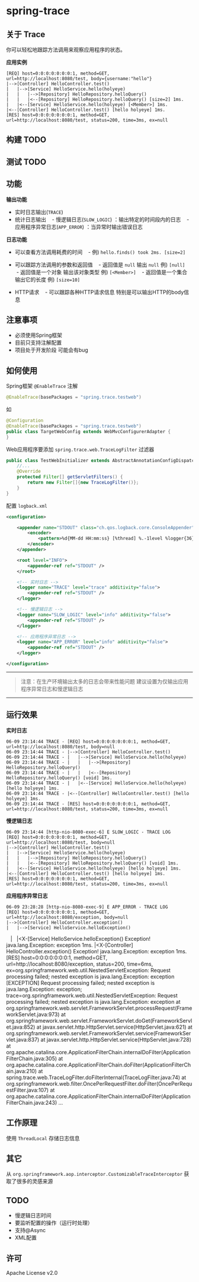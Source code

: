 # spring-trace

## 关于 Trace

你可以轻松地跟踪方法调用来观察应用程序的状态。

**应用实例**

    [REQ] host=0:0:0:0:0:0:0:1, method=GET, url=http://localhost:8080/test, body={username:"hello"}
    |-->[Controller] HelloController.test()
    |   |-->[Service] HelloService.hello(holyeye)
    |   |   |-->[Repository] HelloRepository.helloQuery()
    |   |   |<--[Repository] HelloRepository.helloQuery() [size=2] 1ms.
    |   |<--[Service] HelloService.hello(holyeye) [<Member>] 1ms.
    |<--[Controller] HelloController.test() [hello holyeye] 1ms.
    [RES] host=0:0:0:0:0:0:0:1, method=GET, url=http://localhost:8080/test, status=200, time=3ms, ex=null
    
## 构建 TODO

## 测试 TODO

## 功能

**输出功能**

- 实时日志输出(`TRACE`)
- 统计日志输出
    - 慢逻辑日志(`SLOW_LOGIC`) ：输出特定的时间段内的日志
    - 应用程序异常日志(`APP_ERROR`) ：当异常时输出错误日志

**日志功能**

- 可以查看方法调用耗费的时间
    - 例) `hello.finds() took 2ms. [size=2]`

- 可以跟踪方法调用的参数和返回值
    - 返回值是 `null` 输出 `null` 例) `[null]`
    - 返回值是一个对象 输出该对象类型 例) `[<Member>]`
    - 返回值是一个集合 输出它的长度 例) `[size=10]`
         
- HTTP请求
    - 可以跟踪各种HTTP请求信息 特别是可以输出HTTP的body信息

## 注意事项

- 必须使用Spring框架
- 目前只支持注解配置
- 项目处于开发阶段 可能会有bug

## 如何使用

Spring框架 `@EnableTrace` 注解
```java
@EnableTrace(basePackages = "spring.trace.testweb")
```

如
```java
@Configuration
@EnableTrace(basePackages = "spring.trace.testweb")
public class TargetWebConfig extends WebMvcConfigurerAdapter {
}
```

Web应用程序要添加 `spring.trace.web.TraceLogFilter` 过滤器

```java
public class TestWebInitializer extends AbstractAnnotationConfigDispatcherServletInitializer {
    //...
    @Override
    protected Filter[] getServletFilters() {
        return new Filter[]{new TraceLogFilter()};
    }
}
```

配置 `logback.xml`

```xml
<configuration>

    <appender name="STDOUT" class="ch.qos.logback.core.ConsoleAppender">
        <encoder>
            <pattern>%d{MM-dd HH:mm:ss} [%thread] %.-1level %logger{36} - %msg%n</pattern>
        </encoder>
    </appender>

    <root level="INFO">
        <appender-ref ref="STDOUT" />
    </root>

    <!-- 实时日志 -->
    <logger name="TRACE" level="trace" additivity="false">
        <appender-ref ref="STDOUT" />
    </logger>

    <!-- 慢逻辑日志 -->
    <logger name="SLOW_LOGIC" level="info" additivity="false">
        <appender-ref ref="STDOUT" />
    </logger>

    <!-- 应用程序异常日志 -->
    <logger name="APP_ERROR" level="info" additivity="false">
        <appender-ref ref="STDOUT" />
    </logger>

</configuration>
```

-----------------------

> 注意：在生产环境输出太多的日志会带来性能问题 建议设置为仅输出应用程序异常日志和慢逻辑日志

-----------------------


## 运行效果

**实时日志**

    06-09 23:14:44 TRACE - [REQ] host=0:0:0:0:0:0:0:1, method=GET, url=http://localhost:8080/test, body=null
    06-09 23:14:44 TRACE - |-->[Controller] HelloController.test()
    06-09 23:14:44 TRACE - |   |-->[Service] HelloService.hello(holyeye)
    06-09 23:14:44 TRACE - |   |   |-->[Repository] HelloRepository.helloQuery()
    06-09 23:14:44 TRACE - |   |   |<--[Repository] HelloRepository.helloQuery() [void] 1ms.
    06-09 23:14:44 TRACE - |   |<--[Service] HelloService.hello(holyeye) [hello holyeye] 1ms.
    06-09 23:14:44 TRACE - |<--[Controller] HelloController.test() [hello holyeye] 1ms.
    06-09 23:14:44 TRACE - [RES] host=0:0:0:0:0:0:0:1, method=GET, url=http://localhost:8080/test, status=200, time=3ms, ex=null

**慢逻辑日志**

    06-09 23:14:44 [http-nio-8080-exec-6] E SLOW_LOGIC - TRACE LOG
    [REQ] host=0:0:0:0:0:0:0:1, method=GET, url=http://localhost:8080/test, body=null
    |-->[Controller] HelloController.test()
    |   |-->[Service] HelloService.hello(holyeye)
    |   |   |-->[Repository] HelloRepository.helloQuery()
    |   |   |<--[Repository] HelloRepository.helloQuery() [void] 1ms.
    |   |<--[Service] HelloService.hello(holyeye) [hello holyeye] 1ms.
    |<--[Controller] HelloController.test() [hello holyeye] 1ms.
    [RES] host=0:0:0:0:0:0:0:1, method=GET, url=http://localhost:8080/test, status=200, time=3ms, ex=null

**应用程序异常日志**

    06-09 23:28:28 [http-nio-8080-exec-9] E APP_ERROR - TRACE LOG
    [REQ] host=0:0:0:0:0:0:0:1, method=GET, url=http://localhost:8080/exception, body=null
    |-->[Controller] HelloController.exception()
    |   |-->[Service] HelloService.helloException()
    |   |<X-[Service] HelloService.helloException() Exception! java.lang.Exception: exception 1ms.
    |<X-[Controller] HelloController.exception() Exception! java.lang.Exception: exception 1ms.
    [RES] host=0:0:0:0:0:0:0:1, method=GET, url=http://localhost:8080/exception, status=200, time=6ms, ex=org.springframework.web.util.NestedServletException: Request processing failed; nested exception is java.lang.Exception: exception
    [EXCEPTION] Request processing failed; nested exception is java.lang.Exception: exception; trace=org.springframework.web.util.NestedServletException: Request processing failed; nested exception is java.lang.Exception: exception
    	at org.springframework.web.servlet.FrameworkServlet.processRequest(FrameworkServlet.java:973)
    	at org.springframework.web.servlet.FrameworkServlet.doGet(FrameworkServlet.java:852)
    	at javax.servlet.http.HttpServlet.service(HttpServlet.java:621)
    	at org.springframework.web.servlet.FrameworkServlet.service(FrameworkServlet.java:837)
    	at javax.servlet.http.HttpServlet.service(HttpServlet.java:728)
    	at org.apache.catalina.core.ApplicationFilterChain.internalDoFilter(ApplicationFilterChain.java:305)
    	at org.apache.catalina.core.ApplicationFilterChain.doFilter(ApplicationFilterChain.java:210)
    	at spring.trace.web.TraceLogFilter.doFilterInternal(TraceLogFilter.java:74)
    	at org.springframework.web.filter.OncePerRequestFilter.doFilter(OncePerRequestFilter.java:107)
    	at org.apache.catalina.core.ApplicationFilterChain.internalDoFilter(ApplicationFilterChain.java:243)
        ...

## 工作原理

使用 `ThreadLocal` 存储日志信息


## 其它

从 `org.springframework.aop.interceptor.CustomizableTraceInterceptor` 获取了很多的灵感来源 

## TODO

- 慢逻辑日志时间
- 要监听配置的操作（运行时处理）
- 支持@Async
- XML配置

## 许可

Apache License v2.0
